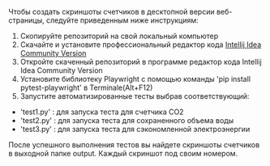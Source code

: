 Чтобы создать скриншоты счетчиков в десктопной версии веб-страницы, следуйте приведенным ниже инструкциям:

1. Скопируйте репозиторий на свой локальный компьютер
2. Скачайте и установите профессиональный редактор кода [Intellij Idea Community Version](https://www.jetbrains.com/idea/download/?section=windows)
3. Откройте скаченный репозиторий в программе редактор кода Intellij Idea Community Version
4. Установите библиотеку Playwright с помощью команды 'pip install pytest-playwright' в Terminale(Alt+F12)
5. Запустите автоматизированные тесты выбрав соответствующий:
- 'test1.py' : для запуска теста для счетчика CO2
- 'test2.py' : для запуска теста для сохраненного объема воды
- 'test3.py' : для запуска теста для сэкономленной электроэнергии

После успешного выполнения тестов вы найдете скриншоты счетчиков в выходной папке output. Каждый скриншот под своим номером.

